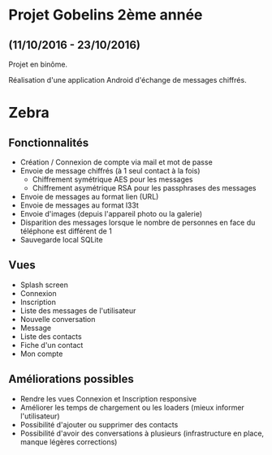 # Projet Gobelins 2ème année
## (11/10/2016 - 23/10/2016)

Projet en binôme.

Réalisation d'une application Android d'échange de messages chiffrés.

# Zebra

## Fonctionnalités

- Création / Connexion de compte via mail et mot de passe
- Envoie de message chiffrés (à 1 seul contact à la fois)
    - Chiffrement symétrique AES pour les messages
    - Chiffrement asymétrique RSA pour les passphrases des messages
- Envoie de messages au format lien (URL)
- Envoie de messages au format l33t
- Envoie d'images (depuis l'appareil photo ou la galerie)
- Disparition des messages lorsque le nombre de personnes en face du téléphone est différent de 1
- Sauvegarde local SQLite

## Vues

- Splash screen
- Connexion
- Inscription
- Liste des messages de l'utilisateur
- Nouvelle conversation
- Message
- Liste des contacts
- Fiche d'un contact
- Mon compte

## Améliorations possibles

- Rendre les vues Connexion et Inscription responsive
- Améliorer les temps de chargement ou les loaders (mieux informer l'utilisateur)
- Possibilité d'ajouter ou supprimer des contacts
- Possibilité d'avoir des conversations à plusieurs (infrastructure en place, manque légères corrections)
